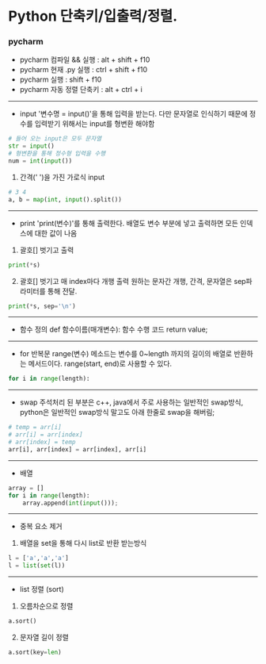 # Python 단축키/입출력/정렬. 
### pycharm
- pycharm 컴파일 && 실행 : alt + shift + f10
- pycharm 현재 .py 실행 : ctrl + shift + f10
- pycharm 실행 : shift + f10
- pycharm 자동 정렬 단축키 : alt + ctrl + i
---
- input
'변수명 = input()'을 통해 입력을 받는다. 다만 문자열로 인식하기 때문에 정수를 입력받기 위해서는 input를 형변환 해야함
```python
# 들어 오는 input은 모두 문자열
str = input()
# 형변환을 통해 정수형 입력을 수행
num = int(input())
```
1. 간격(' ')을 가진 가로식 input
```python
# 3 4
a, b = map(int, input().split())
```
---
- print
'print(변수)'를 통해 출력한다. 배열도 변수 부분에 넣고 출력하면 모든 인덱스에 대한 값이 나옴
1. 괄호[] 벗기고 출력
```Python
print(*s)
```
2. 괄호[] 벗기고 매 index마다 개행 출력
원하는 문자간 개행, 간격, 문자열은 sep파라미터를 통해 전달.
```python
print(*s, sep='\n')
```
---
- 함수 정의
def 함수이름(매개변수):
  함수 수행 코드
  return value;
---
- for 반복문
range(변수) 메소드는 변수를 0~length 까지의 길이의 배열로 반환하는 메서드이다. range(start, end)로 사용할 수 있다.
```python
for i in range(length):
```
---
- swap
주석처리 된 부분은 c++, java에서 주로 사용하는 일반적인 swap방식, python은 일반적인 swap방식 말고도 아래 한줄로 swap을 해버림;
```Python
# temp = arr[i]
# arr[i] = arr[index]
# arr[index] = temp
arr[i], arr[index] = arr[index], arr[i]
```
---
- 배열
```python
array = []
for i in range(length):
    array.append(int(input()));
```
---
- 중복 요소 제거
1. 배열을 set을 통해 다시 list로 반환 받는방식
```python
l = ['a','a','a']
l = list(set(l))
```
---
- list 정렬 (sort)
1. 오름차순으로 정렬
```python
a.sort()
```
2. 문자열 길이 정렬
```python
a.sort(key=len)
```